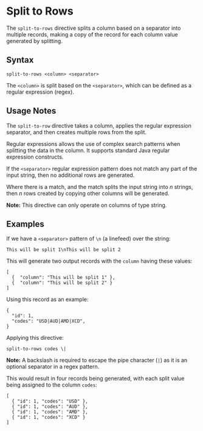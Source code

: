 # Split to Rows

The `split-to-rows` directive splits a column based on a separator into multiple records,
making a copy of the record for each column value generated by splitting.


## Syntax
```
split-to-rows <column> <separator>
```

The `<column>` is split based on the `<separator>`, which can be defined as a regular
expression (regex).


## Usage Notes

The `split-to-row` directive takes a column, applies the regular expression separator, and
then creates multiple rows from the split.

Regular expressions allows the use of complex search patterns when splitting the data in
the column. It supports standard Java regular expression constructs.

If the `<separator>` regular expression pattern does not match any part of the input string,
then no additional rows are generated.

Where there is a match, and the match splits the input string into _n_ strings, then _n_
rows created by copying other columns will be generated.

**Note:** This directive can only operate on columns of type string.


## Examples

If we have a `<separator>` pattern of `\n` (a linefeed) over the string:

`This will be split 1\nThis will be split 2`

This will generate two output records with the `column` having these values:
```
[
  {  "column": "This will be split 1" },
  {  "column": "This will be split 2" }
]
```

Using this record as an example:
```
{
  "id": 1,
  "codes": "USD|AUD|AMD|XCD",
}
```

Applying this directive:
```
split-to-rows codes \|
```

**Note:** A backslash is required to escape the pipe character (`|`) as it is an optional
separator in a regex pattern.

This would result in four records being generated, with each split value being assigned to
the column `codes`:
```
[
  { "id": 1, "codes": "USD" },
  { "id": 1, "codes": "AUD" },
  { "id": 1, "codes": "AMD" },
  { "id": 1, "codes": "XCD" }
]
```
